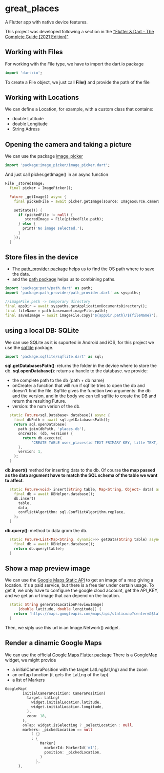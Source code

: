# great_places

A Flutter app with native device features.

This project was developed following a section in the ["Flutter & Dart - The Complete Guide [2021 Edition]"](https://www.udemy.com/course/learn-flutter-dart-to-build-ios-android-apps/)

## Working with Files
For working with the File type, we have to import the dart.io package
```dart
import 'dart:io';
```
To create a File object, we just call **File()** and provide the path of the file

## Working with Locations
We can define a Location, for example, with a custom class that contains:
- double Latitude
- double Longitude
- String Adress

## Opening the camera and taking a picture
We can use the package [image_picker](https://pub.dev/packages/image_picker)
```dart
import 'package:image_picker/image_picker.dart';
```
And just call picker.getImage() in an async function
```dart
File _storedImage;
  final picker = ImagePicker();

  Future _getImage() async {
    final pickedFile = await picker.getImage(source: ImageSource.camera);

    setState(() {
      if (pickedFile != null) {
        _storedImage = File(pickedFile.path);
      } else {
        print('No image selected.');
      }
    });
  }
```
## Store files in the device
- The [path_provider package](https://pub.dev/packages/path_provider) helps us to find the OS path where to save the data.
- and the [path package](https://pub.dev/packages/path) helps us to combining paths.
```dart
import 'package:path/path.dart' as path;
import 'package:path_provider/path_provider.dart' as syspaths;

//imageFile.path -> temporary directory
final appDir = await syspaths.getApplicationDocumentsDirectory();
final fileName = path.basename(imageFile.path);
final savedImage = await imageFile.copy('${appDir.path}/${fileName}');
```

## using a local DB: SQLite
We can use SQLite as it is suported in Android and iOS, for this project we use the [sqflite](https://pub.dev/packages/sqflite) package.
```dart
import 'package:sqflite/sqflite.dart' as sql;
```
**sql.getDatabasesPath()**: returns the folder in the device where to store the db.
**sql.openDatabase()**: returns a handle to the database. we provide:
- the complete path to the db (path + db name)
- onCreate: a function that will run if sqflite tries to open the db and doesn't find the file. Sqflite gives the function two arguments: the db and the version, and in the body we can tell sqflite to create the DB and return the resulting Future.
- version: the num verion of the db.
```dart
  static Future<sql.Database> database() async {
    final dbPath = await sql.getDatabasesPath();
    return sql.openDatabase(
      path.join(dbPath, 'places.db'),
      onCreate: (db, version) {
        return db.execute(
            'CREATE TABLE user_places(id TEXT PRIMARY KEY, title TEXT, image TEXT, loc_lat REAL, loc_lng REAL, address TEXT)');
      },
      version: 1,
    );
  }
```
**db.insert()** method for inserting data to the db.
Of course **the map passed as the data argument have to match the SQL schema of the table we want to affect**.
```dart
  static Future<void> insert(String table, Map<String, Object> data) async {
    final db = await DBHelper.database();
    db.insert(
      table,
      data,
      conflictAlgorithm: sql.ConflictAlgorithm.replace,
    );
  }
```
**db.query()**: method to data grom the db.

```dart
  static Future<List<Map<String, dynamic>>> getData(String table) async {
    final db = await DBHelper.database();
    return db.query(table);
  }
```

## Show a map preview image
We can use the [Google Maps Static API](https://developers.google.com/maps/documentation/maps-static) to get an image of a map giving a location. It's a paid service, but there is a free tier under certain usage.
To get it, we only have to configure the google cloud account, get the API_KEY, and we get an url image that can depend on the location.
```dart
  static String generateLocationPreviewImage(
      {double latitude, double longitude}) {
    return 'https://maps.googleapis.com/maps/api/staticmap?center=&$latitude,$longitude&zoom=16&size=600x300&maptype=roadmap&markers=color:red%7Clabel:A%7C$latitude,$longitude&key=$GOOGLE_API_KEY';
  }
```
Then, we siply use this url in an Image.Network() widget.

## Render a dinamic Google Maps
We can use the official [Google Maps Flutter package](https://pub.dev/packages/google_maps_flutter/install)
There is a GoogleMap widget, we might provide
- a initialCameraPosition with the target LatLng(lat,lng) and the zoom
- an onTap function (it gets the LatLng of the tap)
- a list of Markers
```dart
GoogleMap(
        initialCameraPosition: CameraPosition(
          target: LatLng(
            widget.initialLocation.latitude,
            widget.initialLocation.longitude,
          ),
          zoom: 18,
        ),
        onTap: widget.isSelecting ? _selectLocation : null,
        markers: _pickedLocation == null
            ? {}
            : {
                Marker(
                  markerId: MarkerId('m1'),
                  position: _pickedLocation,
                )
              },
      ),
```